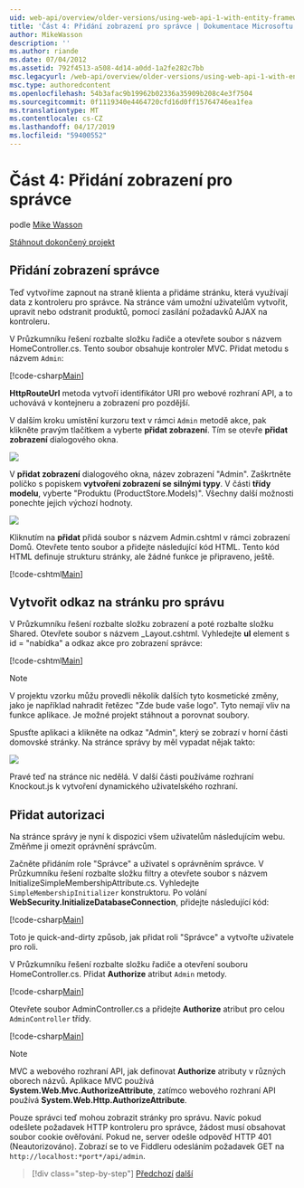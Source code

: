 ```yaml
---
uid: web-api/overview/older-versions/using-web-api-1-with-entity-framework-5/using-web-api-with-entity-framework-part-4
title: 'Část 4: Přidání zobrazení pro správce | Dokumentace Microsoftu'
author: MikeWasson
description: ''
ms.author: riande
ms.date: 07/04/2012
ms.assetid: 792f4513-a508-4d14-a0dd-1a2fe282c7bb
msc.legacyurl: /web-api/overview/older-versions/using-web-api-1-with-entity-framework-5/using-web-api-with-entity-framework-part-4
msc.type: authoredcontent
ms.openlocfilehash: 54b3afac9b19962b02336a35909b208c4e3f7504
ms.sourcegitcommit: 0f1119340e4464720cfd16d0ff15764746ea1fea
ms.translationtype: MT
ms.contentlocale: cs-CZ
ms.lasthandoff: 04/17/2019
ms.locfileid: "59400552"
---
```

# <a name="part-4-adding-an-admin-view"></a>Část 4: Přidání zobrazení pro správce

podle [Mike Wasson](https://github.com/MikeWasson)

[Stáhnout dokončený projekt](http://code.msdn.microsoft.com/ASP-NET-Web-API-with-afa30545)

## <a name="add-an-admin-view"></a>Přidání zobrazení správce

Teď vytvoříme zapnout na straně klienta a přidáme stránku, která využívají data z kontroleru pro správce. Na stránce vám umožní uživatelům vytvořit, upravit nebo odstranit produktů, pomocí zasílání požadavků AJAX na kontroleru.

V Průzkumníku řešení rozbalte složku řadiče a otevřete soubor s názvem HomeController.cs. Tento soubor obsahuje kontroler MVC. Přidat metodu s názvem `Admin`:

[!code-csharp[Main](using-web-api-with-entity-framework-part-4/samples/sample1.cs)]

**HttpRouteUrl** metoda vytvoří identifikátor URI pro webové rozhraní API, a to uchovává v kontejneru a zobrazení pro pozdější.

V dalším kroku umístění kurzoru text v rámci `Admin` metodě akce, pak klikněte pravým tlačítkem a vyberte **přidat zobrazení**. Tím se otevře **přidat zobrazení** dialogového okna.

![](using-web-api-with-entity-framework-part-4/_static/image1.png)

V **přidat zobrazení** dialogového okna, název zobrazení "Admin". Zaškrtněte políčko s popiskem **vytvoření zobrazení se silnými typy**. V části **třídy modelu**, vyberte "Produktu (ProductStore.Models)". Všechny další možnosti ponechte jejich výchozí hodnoty.

![](using-web-api-with-entity-framework-part-4/_static/image2.png)

Kliknutím na **přidat** přidá soubor s názvem Admin.cshtml v rámci zobrazení Domů. Otevřete tento soubor a přidejte následující kód HTML. Tento kód HTML definuje strukturu stránky, ale žádné funkce je připraveno, ještě.

[!code-cshtml[Main](using-web-api-with-entity-framework-part-4/samples/sample2.cshtml)]

## <a name="create-a-link-to-the-admin-page"></a>Vytvořit odkaz na stránku pro správu

V Průzkumníku řešení rozbalte složku zobrazení a poté rozbalte složku Shared. Otevřete soubor s názvem \_Layout.cshtml. Vyhledejte **ul** element s id = "nabídka" a odkaz akce pro zobrazení správce:

[!code-cshtml[Main](using-web-api-with-entity-framework-part-4/samples/sample3.cshtml)]

> [!NOTE]
> V projektu vzorku můžu provedli několik dalších tyto kosmetické změny, jako je například nahradit řetězec "Zde bude vaše logo". Tyto nemají vliv na funkce aplikace. Je možné projekt stáhnout a porovnat soubory.


Spusťte aplikaci a klikněte na odkaz "Admin", který se zobrazí v horní části domovské stránky. Na stránce správy by měl vypadat nějak takto:

![](using-web-api-with-entity-framework-part-4/_static/image3.png)

Pravé teď na stránce nic nedělá. V další části používáme rozhraní Knockout.js k vytvoření dynamického uživatelského rozhraní.

## <a name="add-authorization"></a>Přidat autorizaci

Na stránce správy je nyní k dispozici všem uživatelům následujícím webu. Změňme ji omezit oprávnění správcům.

Začněte přidáním role "Správce" a uživatel s oprávněním správce. V Průzkumníku řešení rozbalte složku filtry a otevřete soubor s názvem InitializeSimpleMembershipAttribute.cs. Vyhledejte `SimpleMembershipInitializer` konstruktoru. Po volání **WebSecurity.InitializeDatabaseConnection**, přidejte následující kód:

[!code-csharp[Main](using-web-api-with-entity-framework-part-4/samples/sample4.cs)]

Toto je quick-and-dirty způsob, jak přidat roli "Správce" a vytvořte uživatele pro roli.

V Průzkumníku řešení rozbalte složku řadiče a otevření souboru HomeController.cs. Přidat **Authorize** atribut `Admin` metody.

[!code-csharp[Main](using-web-api-with-entity-framework-part-4/samples/sample5.cs)]

Otevřete soubor AdminController.cs a přidejte **Authorize** atribut pro celou `AdminController` třídy.

[!code-csharp[Main](using-web-api-with-entity-framework-part-4/samples/sample6.cs)]

> [!NOTE]
> MVC a webového rozhraní API, jak definovat **Authorize** atributy v různých oborech názvů. Aplikace MVC používá **System.Web.Mvc.AuthorizeAttribute**, zatímco webového rozhraní API používá **System.Web.Http.AuthorizeAttribute**.


Pouze správci teď mohou zobrazit stránky pro správu. Navíc pokud odešlete požadavek HTTP kontroleru pro správce, žádost musí obsahovat soubor cookie ověřování. Pokud ne, server odešle odpověď HTTP 401 (Neautorizováno). Zobrazí se to ve Fiddleru odesláním požadavek GET na `http://localhost:*port*/api/admin`.

> [!div class="step-by-step"]
> [Předchozí](using-web-api-with-entity-framework-part-3.md)
> [další](using-web-api-with-entity-framework-part-5.md)
